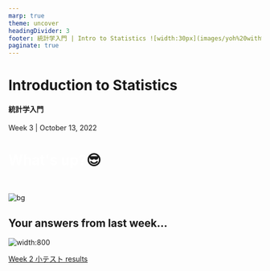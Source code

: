 ```yaml
---
marp: true
theme: uncover
headingDivider: 3
footer: 統計学入門 | Intro to Statistics ![width:30px](images/yoh%20with%20globe.png)
paginate: true
---
```



# Introduction to Statistics
#### 統計学入門

Week 3 | October 13, 2022


# <span style="color:white">What's up?</span>😎
<br>

![bg](../images/reitaku%20and%20bike.jpg)


## Your answers from last week...
![width:800](../images/week2%20poll.png)

[Week 2 小テスト results](https://docs.google.com/forms/d/15yvrcP6--I7i2EgMKCu7p85PrVUlSOL0FgLtvjIi_vk/edit#responses)

